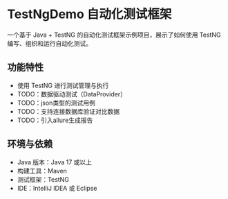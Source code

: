 # TestNgDemo 自动化测试框架

一个基于 Java + TestNG 的自动化测试框架示例项目，展示了如何使用 TestNG 编写、组织和运行自动化测试。

## 功能特性

- 使用 TestNG 进行测试管理与执行
- TODO：数据驱动测试（DataProvider）
- TODO：json类型的测试用例
- TODO：支持连接数据库验证对比数据
- TODO：引入allure生成报告

## 环境与依赖

- Java 版本：Java 17 或以上
- 构建工具：Maven
- 测试框架：TestNG
- IDE：IntelliJ IDEA 或 Eclipse

